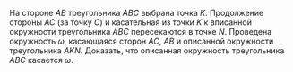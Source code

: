 На стороне $AB$  треугольника $ABC$  выбрана точка  $K$. Продолжение стороны  $AC$ (за точку $C$) и касательная из точки $K$  к вписанной окружности треугольника  $ABC$ пересекаются в точке  $N$. Проведена окружность  $\omega$, касающаяся сторон  $AC$, $AB$ и описанной окружности треугольника  $AKN$. Доказать, что описанная окружность треугольника  $ABC$ касается  $\omega$.
